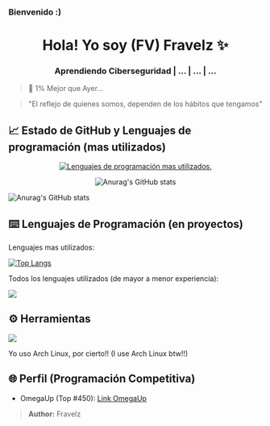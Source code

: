 <!-- Mi Perfil ***************************************** -->

### Bienvenido :)

<h1 align="center"> Hola! Yo soy (FV) Fravelz ✨ </h1>

<h3 align="center">Aprendiendo Ciberseguridad | ... | ... | ... </h3>

> 💎 1% Mejor que Ayer...

> "El reflejo de quienes somos, dependen de los hábitos que tengamos"

<!-- Mi Información ************************************ -->

## 📈 Estado de GitHub y Lenguajes de programación (mas utilizados)

<div align="center">
  <a href="https://github.com/Lagaress/github-readme-stats" target="_blank" rel="noopener noreferrer">
    <img 
      src="https://github-readme-stats.vercel.app/api/top-langs/?username=FraVelz&layout=compact&theme=tokyonight" 
      alt="Lenguajes de programación mas utilizados."
    />
  </a>

<img 
  src="https://github-readme-stats.vercel.app/api?username=FraVelz&show_icons=true&theme=tokyonight" 
  alt="Anurag's GitHub stats"
/>

</div>

![Anurag's GitHub stats](https://github-readme-stats.vercel.app/api?username=FraVelz&show_icons=true&theme=tokyonight)

## ⌨️ Lenguajes de Programación (en proyectos)

Lenguajes mas utilizados:

[![Top Langs](https://github-readme-stats.vercel.app/api/top-langs/?username=FraVelz&layout=compact&theme=tokyonight)](https://github.com/Lagaress/github-readme-stats)

Todos los lenguajes utilizados (de mayor a menor experiencia):

<a href="https://skillicons.dev">
  <img src="https://skillicons.dev/icons?i=cpp,py,bash,flutter,html,css,js" />
</a>

## ⚙️ Herramientas

<a href="https://skillicons.dev">
  <img src="https://skillicons.dev/icons?i=arch,neovim,github,vscode,discord" />
</a>


Yo uso Arch Linux, por cierto!! (I use Arch Linux btw!!)

<!-- Mi Otro Perfil ************************************ -->

## 🌐 Perfil (Programación Competitiva)

* OmegaUp (Top #450): [Link OmegaUp](https://omegaup.com/profile/fravelz)

> **Author:** Fravelz

